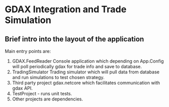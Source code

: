 # GDAX Integration and Trade Simulation
## Brief intro into the layout of the application
Main entry points are:

1. GDAX.FeedReader
Console application which depending on App.Config will poll periodically gdax for trade info and save to database.
2. TradingSimulator
Trading simulator which will pull data from database and run simulations to test chosen strategy.
3. Third party project gdax.netcore which facilitates communication with gdax API.
4. TestProject - runs unit tests.
5. Other projects are dependencies.
